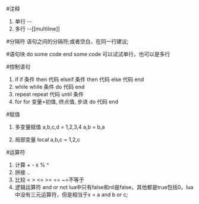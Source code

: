 #注释
1. 单行 --
2. 多行 --[[multiline]]

#分隔符
语句之间的分隔符;或者空白，在同一行建议;

#语句块
do some code end
some code 可以试试单行，也可以是多行

#控制语句
1. if
    if 条件 then 代码
    elseif 条件 then 代码 
    else 代码 end
2. while
    while 条件
    do 代码 end
3. repeat
    repeat
    代码
    until 条件
4. for
    for 变量=初值, 终点值, 步进
    do 代码 end

#赋值
1. 多变量赋值
a,b,c,d = 1,2,3,4
a,b = b,a

2. 局部变量
local a,b,c = 1,2,c

#运算符
1. 计算 + - x % ^
2. 拼接 ..
3. 比较
    < > <= >= == ~=不等于
4. 逻辑运算符
    and or not
    lua中只有false和nil是false，其他都是true包括0。lua中没有三元运算符，但是相当于x = a and b or c;